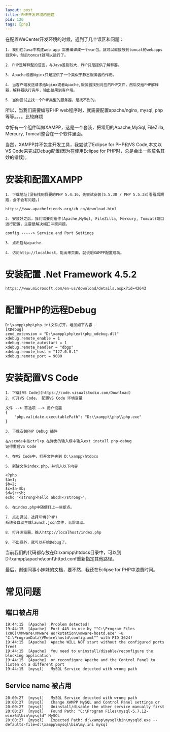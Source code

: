 ```yaml
---
layout: post
title: PHP开发环境的搭建
pid: 126
tags: [php]
---
```

在配置WeCenter开发环境的时候，遇到了几个误区和问题：

	1. 我们在Java中构建web app 需要编译成一个war包，就可以直接放到tomcat的webapps目录中，然后tomcat就可以运行了。

	2. PHP是解释型的语言，与Java差别较大，PHP只是提供了解释器。

	3. Apache或者Nginx只是提供了一个类似于静态服务器的作用。

	4. 当客户端发送请求给Nginx或者Apache,服务器找到对应的PHP文件，然后交给PHP解释器，解释器执行完毕，输出结果到客户端。

	5. 当你尝试去找一个PHP类型的服务器，是找不到的。

所以，当我们需要编写PHP web程序时，就需要配置apache/nginx, mysql, php等等。。。。比较麻烦

幸好有一个组件叫做XAMPP，这是一个套装，把常用的Apache,MySql, FileZilla, Mercury, Tomcat整合在一个软件里面。

当然，XAMPP并不包含开发工具，我尝试了Eclipse for PHP和VS Code,本文以VS Code来完成Debug配置(因为在使用Eclipse for PHP时，总是会出一些莫名其妙的错误)。

# 安装和配置XAMPP

	1. 下载地址(没有找到我要的PHP 5.4.16，先尝试安装(5.5.38 / PHP 5.5.38)看看后期跑，会不会有问题。)

	https://www.apachefriends.org/zh_cn/download.html

	2. 安装好之后，我们需要对组件(Apache,MySql, FileZilla, Mercury, Tomcat)端口进行配置，主要是解决端口冲突问题。

	config -----> Service and Port Settings

	3. 点击启动apache.

	4. 访问http://localhost，能出来页面，就说明XAMPP配置成功。


# 安装配置 .Net Framework 4.5.2

	https://www.microsoft.com/en-us/download/details.aspx?id=42643


# 配置PHP的远程Debug

	D:\xampp\php\php.ini文件打开，增加如下内容：
	[XDebug]  
	zend_extension = "D:\xampp\php\ext\php_xdebug.dll"  
	xdebug.remote_enable = 1
	xdebug.remote_autostart = 1
	xdebug.remote_handler = "dbgp"  
	xdebug.remote_host = "127.0.0.1"  
	xdebug.remote_port = 9000


# 安装配置VS Code
	1. 下载[VS Code](https://code.visualstudio.com/Download)
	2. 打开VS Code， 配置VS Code 环境变量

	文件 --> 首选项 --> 用户设置
	{
	    "php.validate.executablePath": "D:\\xampp\\php\\php.exe"
	}

	3. 下载安装PHP Debug 插件

	在vscode中按ctrl+p 在弹出的输入框中输入ext install php-debug
	记得重启VS Code

	4. 在VS Code中，打开文件夹到 D:\xampp\htdocs

	5. 新建文件index.php，并填入以下内容

	<?php
	$a=1;
	$b=2;
	$c=$a-$b;
	$d=$c+$b;
	echo '<strong>hello abcd!</strong>';

	6. 在index.php中随便打上一些断点。

	7. 点击调试，选择环境(PHP)
	系统会自动生成launch.json文件，无需改动。

	8. 打开浏览器，输入http://localhost/index.php

	9. 不出意外，就可以开始Debug了。


当前我们的代码都存放在D:\xampp\htdocs目录中，可以到D:\xampp\apache\conf\httpd.conf重新指定其他路径。


最后，谢谢同事小妹妹的文档，要不然，我还在Eclipse for PHP中浪费时间。



# 常见问题

## 端口被占用

	19:44:15  [Apache] 	Problem detected!
	19:44:15  [Apache] 	Port 443 in use by ""C:\Program Files (x86)\VMware\VMware Workstation\vmware-hostd.exe" -u "C:\ProgramData\VMware\hostd\config.xml"" with PID 3624!
	19:44:15  [Apache] 	Apache WILL NOT start without the configured ports free!
	19:44:15  [Apache] 	You need to uninstall/disable/reconfigure the blocking application
	19:44:15  [Apache] 	or reconfigure Apache and the Control Panel to listen on a different port
	19:44:15  [mysql] 	MySQL Service detected with wrong path


## Service name 被占用

	20:00:27  [mysql] 	MySQL Service detected with wrong path
	20:00:27  [mysql] 	Change XAMPP MySQL and Control Panel settings or
	20:00:27  [mysql] 	Uninstall/disable the other service manually first
	20:00:27  [mysql] 	Found Path: "C:\Program Files\mysql-5.7.12-winx64\bin\mysqld" MySQL
	20:00:27  [mysql] 	Expected Path: d:\xampp\mysql\bin\mysqld.exe --defaults-file=d:\xampp\mysql\bin\my.ini mysql
